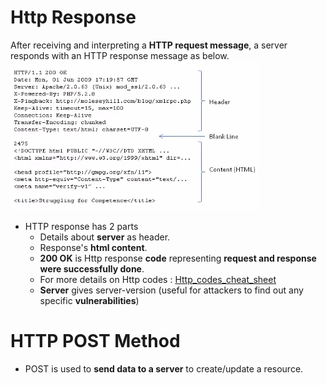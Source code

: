 # Http Response 

After receiving and interpreting a **HTTP request message**, a server responds with an HTTP response message as below.
<img src="./images/Http Requests and Responses/01.http_response.png"></img>
* HTTP response has 2 parts 
    * Details about **server** as header.
    * Response's **html content**.
    * **200 OK** is Http response **code** representing **request and response were successfully done**.
    * For more details on Http codes : [Http_codes_cheat_sheet](https://github.com/purvasingh96/FSociety/blob/master/Hacking-cheat-sheets/http-status-codes_cheat_sheet.pdf)
    * **Server** gives server-version (useful for attackers to find out any specific **vulnerabilities**)
  
 # HTTP POST Method
 * POST is used to **send data to a server** to create/update a resource.
